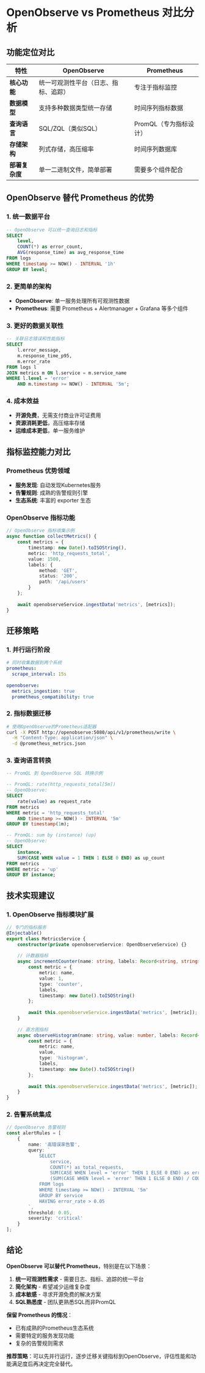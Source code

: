# OpenObserve vs Prometheus 对比分析

## 功能定位对比

| 特性 | OpenObserve | Prometheus |
|------|-------------|------------|
| **核心功能** | 统一可观测性平台（日志、指标、追踪） | 专注于指标监控 |
| **数据模型** | 支持多种数据类型统一存储 | 时间序列指标数据 |
| **查询语言** | SQL/ZQL（类似SQL） | PromQL（专为指标设计） |
| **存储架构** | 列式存储，高压缩率 | 时间序列数据库 |
| **部署复杂度** | 单一二进制文件，简单部署 | 需要多个组件配合 |

## OpenObserve 替代 Prometheus 的优势

### 1. 统一数据平台
```sql
-- OpenObserve 可以统一查询日志和指标
SELECT 
    level, 
    COUNT(*) as error_count,
    AVG(response_time) as avg_response_time
FROM logs 
WHERE timestamp >= NOW() - INTERVAL '1h'
GROUP BY level;
```

### 2. 更简单的架构
- **OpenObserve**: 单一服务处理所有可观测性数据
- **Prometheus**: 需要 Prometheus + Alertmanager + Grafana 等多个组件

### 3. 更好的数据关联性
```sql
-- 关联日志错误和性能指标
SELECT 
    l.error_message,
    m.response_time_p95,
    m.error_rate
FROM logs l
JOIN metrics m ON l.service = m.service_name
WHERE l.level = 'error' 
    AND m.timestamp >= NOW() - INTERVAL '5m';
```

### 4. 成本效益
- **开源免费**，无需支付商业许可证费用
- **资源消耗更低**，高压缩率存储
- **运维成本更低**，单一服务维护

## 指标监控能力对比

### Prometheus 优势领域
- **服务发现**: 自动发现Kubernetes服务
- **告警规则**: 成熟的告警规则引擎
- **生态系统**: 丰富的 exporter 生态

### OpenObserve 指标功能
```typescript
// OpenObserve 指标收集示例
async function collectMetrics() {
    const metrics = {
        timestamp: new Date().toISOString(),
        metric: 'http_requests_total',
        value: 1500,
        labels: {
            method: 'GET',
            status: '200',
            path: '/api/users'
        }
    };
    
    await openobserveService.ingestData('metrics', [metrics]);
}
```

## 迁移策略

### 1. 并行运行阶段
```yaml
# 同时收集数据到两个系统
prometheus:
  scrape_interval: 15s
  
openobserve:
  metrics_ingestion: true
  prometheus_compatibility: true
```

### 2. 指标数据迁移
```bash
# 使用OpenObserve的Prometheus适配器
curl -X POST http://openobserve:5080/api/v1/prometheus/write \
  -H "Content-Type: application/json" \
  -d @prometheus_metrics.json
```

### 3. 查询语言转换
```sql
-- PromQL 到 OpenObserve SQL 转换示例

-- PromQL: rate(http_requests_total[5m])
-- OpenObserve:
SELECT 
    rate(value) as request_rate
FROM metrics 
WHERE metric = 'http_requests_total' 
    AND timestamp >= NOW() - INTERVAL '5m'
GROUP BY timestamp(1m);

-- PromQL: sum by (instance) (up)
-- OpenObserve:
SELECT 
    instance,
    SUM(CASE WHEN value = 1 THEN 1 ELSE 0 END) as up_count
FROM metrics 
WHERE metric = 'up'
GROUP BY instance;
```

## 技术实现建议

### 1. OpenObserve 指标模块扩展
```typescript
// 专门的指标服务
@Injectable()
export class MetricsService {
    constructor(private openobserveService: OpenObserveService) {}
    
    // 计数器指标
    async incrementCounter(name: string, labels: Record<string, string> = {}) {
        const metric = {
            metric: name,
            value: 1,
            type: 'counter',
            labels,
            timestamp: new Date().toISOString()
        };
        
        await this.openobserveService.ingestData('metrics', [metric]);
    }
    
    // 直方图指标
    async observeHistogram(name: string, value: number, labels: Record<string, string> = {}) {
        const metric = {
            metric: name,
            value,
            type: 'histogram',
            labels,
            timestamp: new Date().toISOString()
        };
        
        await this.openobserveService.ingestData('metrics', [metric]);
    }
}
```

### 2. 告警系统集成
```typescript
// OpenObserve 告警规则
const alertRules = [
    {
        name: '高错误率告警',
        query: `
            SELECT 
                service,
                COUNT(*) as total_requests,
                SUM(CASE WHEN level = 'error' THEN 1 ELSE 0 END) as error_count,
                (SUM(CASE WHEN level = 'error' THEN 1 ELSE 0 END) / COUNT(*)) as error_rate
            FROM logs 
            WHERE timestamp >= NOW() - INTERVAL '5m'
            GROUP BY service
            HAVING error_rate > 0.05
        `,
        threshold: 0.05,
        severity: 'critical'
    }
];
```

## 结论

**OpenObserve 可以替代 Prometheus**，特别是在以下场景：

1. **统一可观测性需求** - 需要日志、指标、追踪的统一平台
2. **简化架构** - 希望减少运维复杂度
3. **成本敏感** - 寻求开源免费的解决方案
4. **SQL熟悉度** - 团队更熟悉SQL而非PromQL

**保留 Prometheus 的情况**：
- 已有成熟的Prometheus生态系统
- 需要特定的服务发现功能
- 复杂的告警规则需求

**推荐策略**：可以先并行运行，逐步迁移关键指标到OpenObserve，评估性能和功能满足度后再决定完全替代。